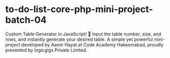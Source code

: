 # to-do-list-core-php-mini-project-batch-04
Custom Table Generator in JavaScript! 🚀 Input the table number, size, and rows, and instantly generate your desired table. A simple yet powerful mini-project developed by Aamir Hayat at Code Academy Hakeemabad, proudly presented by logicgigs Private Limited. 
